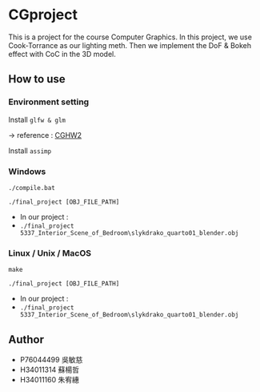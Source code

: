 # CGproject
This is a project for the course Computer Graphics.
In this project, we use Cook-Torrance as our lighting meth.
Then we implement the DoF & Bokeh effect with CoC in the 3D model.

## How to use

### Environment setting
Install `glfw & glm`

 -> reference : [CGHW2](https://hackpad.com/CGHW2-IbLuMM0Otih)
 
Install `assimp`

### Windows
`./compile.bat`

`./final_project [OBJ_FILE_PATH]`

* In our project :
*  `./final_project 5337_Interior_Scene_of_Bedroom\slykdrako_quarto01_blender.obj`


### Linux / Unix / MacOS
`make`

`./final_project [OBJ_FILE_PATH]`

* In our project : 
* `./final_project 5337_Interior_Scene_of_Bedroom\slykdrako_quarto01_blender.obj`

## Author
* P76044499 吳敏慈
* H34011314 蘇楊哲
* H34011160 朱宥繐
